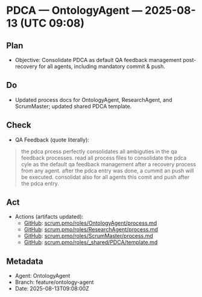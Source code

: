 # PDCA — OntologyAgent — 2025-08-13 (UTC 09:08)

## Plan
- Objective: Consolidate PDCA as default QA feedback management post-recovery for all agents, including mandatory commit & push.

## Do
- Updated process docs for OntologyAgent, ResearchAgent, and ScrumMaster; updated shared PDCA template.

## Check
- QA Feedback (quote literally):
> the pdca prcess perfectly consolidates all ambiguties in the qa feedback processes. read all process files to consolidate the pdca cyle as the default qa feedback management after a recovery process from any agent. after the pdca entry was done, a cummit an push will be executed. consolidat also for all agents  this comit and push after the pdca entry. 

## Act
- Actions (artifacts updated):
  - [GitHub](https://github.com/Cerulean-Circle-GmbH/Web4Articles/blob/feature/ontology-agent/scrum.pmo/roles/OntologyAgent/process.md): [scrum.pmo/roles/OntologyAgent/process.md](../process.md)
  - [GitHub](https://github.com/Cerulean-Circle-GmbH/Web4Articles/blob/feature/ontology-agent/scrum.pmo/roles/ResearchAgent/process.md): [scrum.pmo/roles/ResearchAgent/process.md](../../ResearchAgent/process.md)
  - [GitHub](https://github.com/Cerulean-Circle-GmbH/Web4Articles/blob/feature/ontology-agent/scrum.pmo/roles/ScrumMaster/process.md): [scrum.pmo/roles/ScrumMaster/process.md](../../ScrumMaster/process.md)
  - [GitHub](https://github.com/Cerulean-Circle-GmbH/Web4Articles/blob/feature/ontology-agent/scrum.pmo/roles/_shared/PDCA/template.md): [scrum.pmo/roles/_shared/PDCA/template.md](../../_shared/PDCA/template.md)

## Metadata
- Agent: OntologyAgent
- Branch: feature/ontology-agent
- Date: 2025-08-13T09:08:00Z